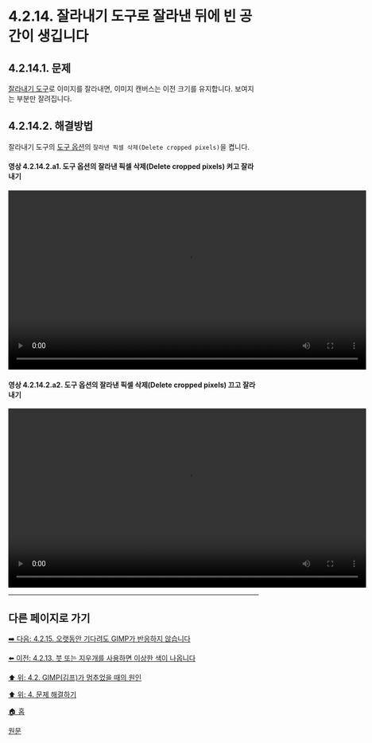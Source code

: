 # 4.2.14. 잘라내기 도구로 잘라낸 뒤에 빈 공간이 생깁니다

## 4.2.14.1. 문제
[잘라내기 도구](./14-04-04-crop.md)로 이미지를 잘라내면, 이미지 캔버스는 이전 크기를 유지합니다. 보여지는 부분만 잘려집니다.

## 4.2.14.2. 해결방법
잘라내기 도구의 [도구 옵션](./14-01-04-tool-options.md)의 `잘라낸 픽셀 삭제(Delete cropped pixels)`을 켭니다.

#### 영상 4.2.14.2.a1. 도구 옵션의 잘라낸 픽셀 삭제(Delete cropped pixels) 켜고 잘라내기
<video controls="controls" width="720" environment="MacOS:Sonoma 14.2.1 GIMP 2.10.36" src="https://github.com/wonder13662/gimp/assets/15767104/7edad087-e61d-468c-8a6d-a2e7ee1a4564"></video>

#### 영상 4.2.14.2.a2. 도구 옵션의 잘라낸 픽셀 삭제(Delete cropped pixels) 끄고 잘라내기
<video controls="controls" width="720" environment="MacOS:Sonoma 14.2.1 GIMP 2.10.36" src="https://github.com/wonder13662/gimp/assets/15767104/664085c3-d727-4ef5-afaf-38fe9262f2a5"></video>

***

## 다른 페이지로 가기

[➡️ 다음: 4.2.15. 오랫동안 기다려도 GIMP가 반응하지 않습니다](./04-02-15-i-ve-been-waiting-for-a-long-time-and-gimp-is-not-responding.md)

[⬅️ 이전: 4.2.13. 붓 또는 지우개를 사용하면 이상한 색이 나옵니다](./04-02-13-unexpected-colors-when-trying-to-use-a-brush-or-eraser.md)

[⬆️ 위: 4.2. GIMP(김프)가 멈추었을 때의 원인](./04-02-00-common-causes-of-gimp-non-responsiveness.md)

[⬆️ 위: 4. 문제 해결하기](./04-00-what-to-do-if-you-are-stuck.md)

[🏠 홈](./00-home.md)

[원문](https://docs.gimp.org/2.10/ko/gimp-stuck-delete-cropped-pixels.html)
